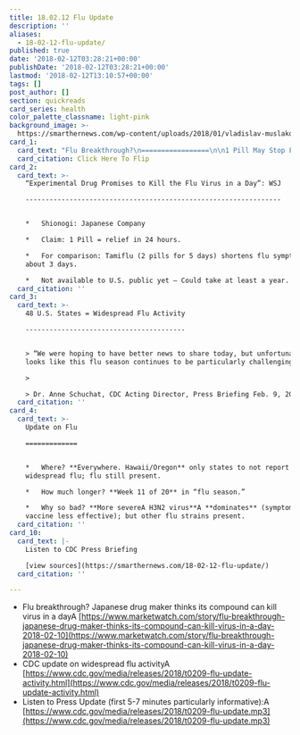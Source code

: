 ```yaml
---
title: 18.02.12 Flu Update
description: ''
aliases:
  - 18-02-12-flu-update/
published: true
date: '2018-02-12T03:28:21+00:00'
publishDate: '2018-02-12T03:28:21+00:00'
lastmod: '2018-02-12T13:10:57+00:00'
tags: []
post_author: []
section: quickreads
card_series: health
color_palette_classname: light-pink
background_image: >-
  https://smarthernews.com/wp-content/uploads/2018/01/vladislav-muslakov-261627-360x360.jpg
card_1:
  card_text: "Flu Breakthrough?\n=================\n\n1 Pill May Stop Flu In 1 Day\n----------------------------\n\n> ‘This could be a breakthrough in the way that we treat influenza.’\n> \n> Martin Howell Friede, Initiative for Vaccine Research, World Health Organization\n\nClick Here To Flip"
  card_citation: Click Here To Flip
card_2:
  card_text: >-
    “Experimental Drug Promises to Kill the Flu Virus in a Day”: WSJ

    ----------------------------------------------------------------


    *   Shionogi: Japanese Company

    *   Claim: 1 Pill = relief in 24 hours.

    *   For comparison: Tamiflu (2 pills for 5 days) shortens flu symptoms in
    about 3 days.

    *   Not available to U.S. public yet – Could take at least a year.
  card_citation: ''
card_3:
  card_text: >-
    48 U.S. States = Widespread Flu Activity

    ----------------------------------------


    > “We were hoping to have better news to share today, but unfortunately, it
    looks like this flu season continues to be particularly challenging.”

    > 

    > Dr. Anne Schuchat, CDC Acting Director, Press Briefing Feb. 9, 2018
  card_citation: ''
card_4:
  card_text: >-
    Update on Flu

    =============


    *   Where? **Everywhere. Hawaii/Oregon** only states to not report
    widespread flu; flu still present.

    *   How much longer? **Week 11 of 20** in “flu season.”

    *   Why so bad? **More severeA H3N2 virus**A **dominates** (symptoms worse,
    vaccine less effective); but other flu strains present.
  card_citation: ''
card_10:
  card_text: |-
    Listen to CDC Press Briefing

    [view sources](https://smarthernews.com/18-02-12-flu-update/)
  card_citation: ''

---
```

*   Flu breakthrough? Japanese drug maker thinks its compound can kill virus in a dayA [https://www.marketwatch.com/story/flu-breakthrough-japanese-drug-maker-thinks-its-compound-can-kill-virus-in-a-day-2018-02-10](https://www.marketwatch.com/story/flu-breakthrough-japanese-drug-maker-thinks-its-compound-can-kill-virus-in-a-day-2018-02-10)
*   CDC update on widespread flu activityA [https://www.cdc.gov/media/releases/2018/t0209-flu-update-activity.html](https://www.cdc.gov/media/releases/2018/t0209-flu-update-activity.html)
*   Listen to Press Update (first 5-7 minutes particularly informative):A [https://www.cdc.gov/media/releases/2018/t0209-flu-update.mp3](https://www.cdc.gov/media/releases/2018/t0209-flu-update.mp3)
